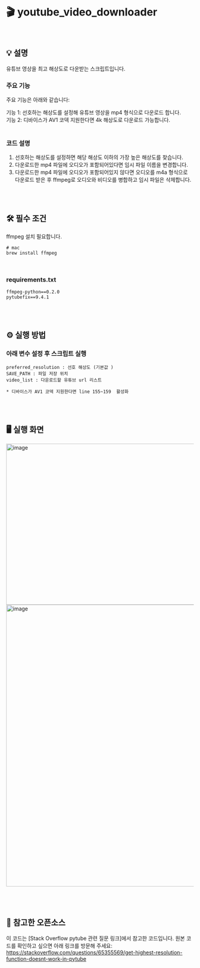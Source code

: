 # 🎬 youtube_video_downloader

<br>

## 💡 설명
유튜브 영상을 최고 해상도로 다운받는 스크립트입니다.

### 주요 기능
주요 기능은 아래와 같습니다:

기능 1: 선호하는 해상도를 설정해 유튜브 영상을 mp4 형식으로 다운로드 합니다. <br>
기능 2: 디바이스가 AV1 코덱 지원한다면 4k 해상도로 다운로드 가능합니다.<br>
<br>

### 코드 설명
1) 선호하는 해상도를 설정하면 해당 해상도 이하의 가장 높은 해상도를 찾습니다.
2) 다운로드한 mp4 파일에 오디오가 포함되어있다면
   임시 파일 이름을 변경합니다.
4) 다운로드한 mp4 파일에 오디오가 포함되어있지 않다면
   오디오를 m4a 형식으로 다운로드 받은 후
   ffmpeg로 오디오와 비디오를 병합하고
   임시 파일은 삭제합니다. 
 
<br>
<br>

## 🛠️ 필수 조건
ffmpeg 설치 필요합니다.
```
# mac
brew install ffmpeg
```
<br>

### requirements.txt
```
ffmpeg-python==0.2.0
pytubefix==9.4.1
```
<br>
<br>

## ⚙️ 실행 방법
### 아래 변수 설정 후 스크립트 실행
```
preferred_resolution : 선호 해상도 (기본값 )
SAVE_PATH : 파일 저장 위치
video_list : 다운로드할 유튜브 url 리스트

* 디바이스가 AV1 코덱 지원한다면 line 155~159  활성화
```

<br>
<br>


## 🖥️ 실행 화면
<img width="843" height="431" alt="image" src="https://github.com/user-attachments/assets/a2bc4de3-4bbd-4af9-a917-3b9a6dcec76d" />
<img width="1365" height="754" alt="image" src="https://github.com/user-attachments/assets/c13de43a-6dc2-4406-ba45-8b4a2a06cbc3" />

<br>
<br>
<br>
<br>


## 🔗 참고한 오픈소스
이 코드는 [Stack Overflow pytube 관련 질문 링크]에서 참고한 코드입니다. 원본 코드를 확인하고 싶으면 아래 링크를 방문해 주세요: <br>
https://stackoverflow.com/questions/65355569/get-highest-resolution-function-doesnt-work-in-pytube
